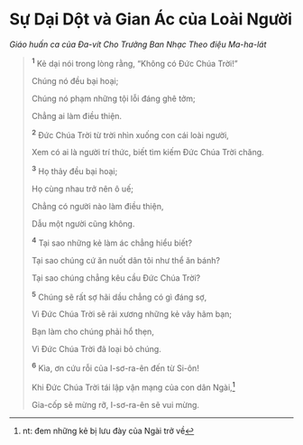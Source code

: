 # Sự Dại Dột và Gian Ác của Loài Người

_Giáo huấn ca của Ða-vít Cho Trưởng Ban Nhạc Theo điệu Ma-ha-lát_

> <sup><b>1</b></sup> Kẻ dại nói trong lòng rằng, “Không có Ðức Chúa Trời!”
>
> Chúng nó đều bại hoại;
>
> Chúng nó phạm những tội lỗi đáng ghê tởm;
>
> Chẳng ai làm điều thiện.
>
> <sup><b>2</b></sup> Ðức Chúa Trời từ trời nhìn xuống con cái loài người,
>
> Xem có ai là người trí thức, biết tìm kiếm Ðức Chúa Trời chăng.
>
> <sup><b>3</b></sup> Họ thảy đều bại hoại;
>
> Họ cùng nhau trở nên ô uế;
>
> Chẳng có người nào làm điều thiện,
>
> Dẫu một người cũng không.
>
> <sup><b>4</b></sup> Tại sao những kẻ làm ác chẳng hiểu biết?
>
> Tại sao chúng cứ ăn nuốt dân tôi như thể ăn bánh?
>
> Tại sao chúng chẳng kêu cầu Ðức Chúa Trời?
>
> <sup><b>5</b></sup> Chúng sẽ rất sợ hãi dầu chẳng có gì đáng sợ,
>
> Vì Ðức Chúa Trời sẽ rải xương những kẻ vây hãm bạn;
>
> Bạn làm cho chúng phải hổ thẹn,
>
> Vì Ðức Chúa Trời đã loại bỏ chúng.
>
> <sup><b>6</b></sup> Kìa, ơn cứu rỗi của I-sơ-ra-ên đến từ Si-ôn!
>
> Khi Ðức Chúa Trời tái lập vận mạng của con dân Ngài,[^1-c6601062-7105-4bb1-94bb-1050f7cce225]
>
> Gia-cốp sẽ mừng rỡ, I-sơ-ra-ên sẽ vui mừng.

[^1-c6601062-7105-4bb1-94bb-1050f7cce225]: nt: đem những kẻ bị lưu đày của Ngài trở về
